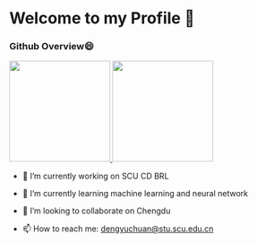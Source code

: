 # Welcome to my Profile 👋
### Github Overview😄

<a href="https://github.com/Kimokcheon">
  <img height="180em" src="https://github-readme-stats.vercel.app/api?username=Kimokcheon&count_private=true&&show_icons=true&title_color=fff&icon_color=79ff97&text_color=9f9f9f&bg_color=151515" />
  <img height="180em" src="https://github-readme-stats.vercel.app/api/top-langs/?username=Kimokcheon&hide=html,javascript,css&title_color=fff&icon_color=79ff97&text_color=9f9f9f&bg_color=151515&layout=compact" />
</a>


- 🔭 I’m currently working on SCU CD BRL


- 🌱 I’m currently learning machine learning and neural network


- 👯 I’m looking to collaborate on Chengdu 


- 📫 How to reach me: dengyuchuan@stu.scu.edu.cn


<!--
**Kimokcheon/Kimokcheon** is a ✨ _special_ ✨ repository because its `README.md` (this file) appears on your GitHub profile.

Here are some ideas to get you started:

- 🔭 I’m currently working on ...
- 🌱 I’m currently learning ...
- 👯 I’m looking to collaborate on ...
- 🤔 I’m looking for help with ...
- 💬 Ask me about ...
- 📫 How to reach me: ...
- 😄 Pronouns: ...
- ⚡ Fun fact: ...
-->
